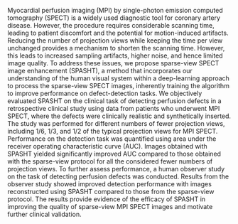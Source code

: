Myocardial perfusion imaging (MPI) by single-photon emission computed tomography (SPECT) is a widely used diagnostic tool for coronary artery disease. 
However, the procedure requires considerable scanning time, leading to patient discomfort and the potential for motion-induced artifacts. 
Reducing the number of projection views while keeping the time per view unchanged provides a mechanism to shorten the scanning time. 
However, this leads to increased sampling artifacts, higher noise, and hence limited image quality. 
To address these issues, we propose sparse-view SPECT image enhancement (SPASHT), a method that incorporates our understanding of the human visual system within a deep-learning approach to process the sparse-view SPECT images, inherently training the algorithm to improve performance on defect-detection tasks. 
We objectively evaluated SPASHT on the clinical task of detecting perfusion defects in a retrospective clinical study using data from patients who underwent MPI SPECT, where the defects were clinically realistic and synthetically inserted. 
The study was performed for different numbers of fewer projection views, including 1/6, 1/3, and 1/2 of the typical projection views for MPI SPECT. Performance on the detection task was quantified using area under the receiver operating characteristic curve (AUC). 
Images obtained with SPASHT yielded significantly improved AUC compared to those obtained with the sparse-view protocol for all the considered fewer numbers of projection views. To further assess performance, a human observer study on the task of detecting perfusion defects was conducted. 
Results from the observer study showed improved detection performance with images reconstructed using SPASHT compared to those from the sparse-view protocol. The results provide evidence of the efficacy of SPASHT in improving the quality of sparse-view MPI SPECT images and motivate further clinical validation.
